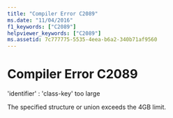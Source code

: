 ```yaml
---
title: "Compiler Error C2089"
ms.date: "11/04/2016"
f1_keywords: ["C2089"]
helpviewer_keywords: ["C2089"]
ms.assetid: 7c777775-5535-4eea-b6a2-340b71af9560
---
```

# Compiler Error C2089

'identifier' : 'class-key' too large

The specified structure or union exceeds the 4GB limit.